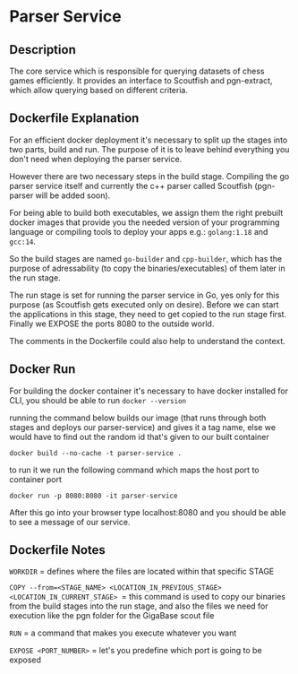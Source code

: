 # Parser Service
## Description
The core service which is responsible for querying datasets of chess games efficiently. It provides an interface to Scoutfish and pgn-extract, which allow querying based on different criteria.

## Dockerfile Explanation

For an efficient docker deployment it's necessary to split up the stages into two parts, build and run. The purpose of it is to leave behind everything you don't need when deploying the parser service. 

However there are two necessary steps in the build stage. Compiling the go parser service itself and currently the c++ parser called Scoutfish (pgn-parser will be added soon).

For being able to build both executables, we assign them the right prebuilt docker images that provide you the needed version of your programming language or compiling tools to deploy your apps e.g.: `golang:1.18` and `gcc:14`.

So the build stages are named `go-builder` and `cpp-builder`, which has the purpose of adressability (to copy the binaries/executables) of them later in the run stage.

The run stage is set for running the parser service in Go, yes only for this purpose (as Scoutfish gets executed only on desire). Before we can start the applications in this stage, they need to get copied to the run stage first. Finally we EXPOSE the ports 8080 to the outside world.

The comments in the Dockerfile could also help to understand the context.

## Docker Run
For building the docker container it's necessary to have docker installed for CLI, you should be able to run ```docker --version```

running the command below builds our image (that runs through both stages and deploys our parser-service) and gives it a tag name, else we would have to find out the random id that's given to our built container 

`docker build --no-cache -t parser-service .`

to run it we run the following command which maps the host port to container port

`docker run -p 8080:8080 -it parser-service`

After this go into your browser type localhost:8080 and you should be able to see a message of our service.

## Dockerfile Notes

`WORKDIR` = defines where the files are located within that specific STAGE

`COPY --from=<STAGE_NAME> <LOCATION_IN_PREVIOUS_STAGE> <LOCATION_IN_CURRENT_STAGE> `= this command is used to copy our binaries from the build stages into the run stage, and also the files we need for execution like the pgn folder for the GigaBase scout file

`RUN` = a command that makes you execute whatever you want 

`EXPOSE <PORT_NUMBER>` = let's you predefine which port is going to be exposed 